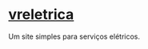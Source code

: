 # [vreletrica]( https://hello-sites.github.io/vreletrica/)

Um site simples para serviços elétricos. 
